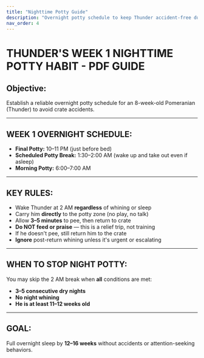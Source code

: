 ```yaml
---
title: "Nighttime Potty Guide"
description: "Overnight potty schedule to keep Thunder accident-free during the first week"
nav_order: 4
---
```


# THUNDER'S WEEK 1 NIGHTTIME POTTY HABIT - PDF GUIDE

## Objective:
Establish a reliable overnight potty schedule for an 8-week-old Pomeranian (Thunder) to avoid crate accidents.

---

## WEEK 1 OVERNIGHT SCHEDULE:
- **Final Potty:** 10–11 PM (just before bed)  
- **Scheduled Potty Break:** 1:30–2:00 AM (wake up and take out even if asleep)  
- **Morning Potty:** 6:00–7:00 AM

---

## KEY RULES:
- Wake Thunder at 2 AM **regardless** of whining or sleep  
- Carry him **directly** to the potty zone (no play, no talk)  
- Allow **3–5 minutes** to pee, then return to crate  
- **Do NOT feed or praise** — this is a relief trip, not training  
- If he doesn't pee, still return him to the crate  
- **Ignore** post-return whining unless it's urgent or escalating

---

## WHEN TO STOP NIGHT POTTY:
You may skip the 2 AM break when **all** conditions are met:
- **3–5 consecutive dry nights**
- **No night whining**
- **He is at least 11–12 weeks old**

---

## GOAL:
Full overnight sleep by **12–16 weeks** without accidents or attention-seeking behaviors.
